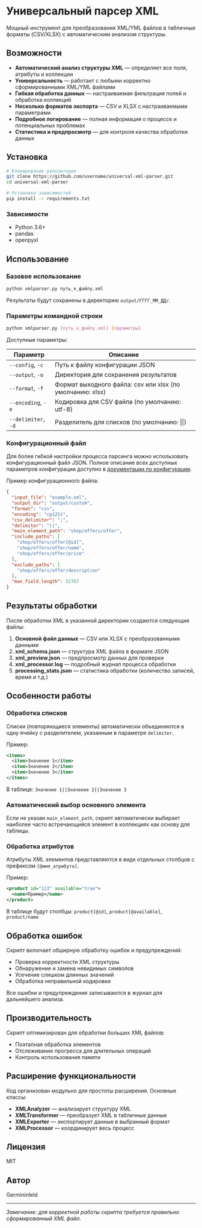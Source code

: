 # Универсальный парсер XML

Мощный инструмент для преобразования XML/YML файлов в табличные форматы (CSV/XLSX) с автоматическим анализом структуры.

## Возможности

- **Автоматический анализ структуры XML** — определяет все поля, атрибуты и коллекции
- **Универсальность** — работает с любыми корректно сформированными XML/YML файлами
- **Гибкая обработка данных** — настраиваемая фильтрация полей и обработка коллекций
- **Несколько форматов экспорта** — CSV и XLSX с настраиваемыми параметрами
- **Подробное логирование** — полная информация о процессе и потенциальных проблемах
- **Статистика и предпросмотр** — для контроля качества обработки данных

## Установка

```bash
# Клонирование репозитория
git clone https://github.com/username/universal-xml-parser.git
cd universal-xml-parser

# Установка зависимостей
pip install -r requirements.txt
```

### Зависимости

- Python 3.6+
- pandas
- openpyxl

## Использование

### Базовое использование

```bash
python xmlparser.py путь_к_файлу.xml
```

Результаты будут сохранены в директорию `output/ГГГГ_ММ_ДД/`.

### Параметры командной строки

```bash
python xmlparser.py [путь_к_файлу.xml] [параметры]
```

Доступные параметры:

| Параметр | Описание |
|----------|----------|
| `--config`, `-c` | Путь к файлу конфигурации JSON |
| `--output`, `-o` | Директория для сохранения результатов |
| `--format`, `-f` | Формат выходного файла: csv или xlsx (по умолчанию: xlsx) |
| `--encoding`, `-e` | Кодировка для CSV файла (по умолчанию: utf-8) |
| `--delimiter`, `-d` | Разделитель для списков (по умолчанию: \|\|) |

### Конфигурационный файл

Для более гибкой настройки процесса парсинга можно использовать конфигурационный файл JSON. Полное описание всех доступных параметров конфигурации доступно в [документации по конфигурации](Config.md).

Пример конфигурационного файла:

```json
{
  "input_file": "example.xml",
  "output_dir": "output/custom",
  "format": "csv",
  "encoding": "cp1251",
  "csv_delimiter": ";",
  "delimiter": "||",
  "main_element_path": "shop/offers/offer",
  "include_paths": [
    "shop/offers/offer[@id]",
    "shop/offers/offer/name",
    "shop/offers/offer/price"
  ],
  "exclude_paths": [
    "shop/offers/offer/description"
  ],
  "max_field_length": 32767
}
```

## Результаты обработки

После обработки XML в указанной директории создаются следующие файлы:

1. **Основной файл данных** — CSV или XLSX с преобразованными данными
2. **xml_schema.json** — структура XML файла в формате JSON
3. **xml_preview.json** — предпросмотр данных для проверки
4. **xml_processor.log** — подробный журнал процесса обработки
5. **processing_stats.json** — статистика обработки (количество записей, время и т.д.)

## Особенности работы

### Обработка списков

Списки (повторяющиеся элементы) автоматически объединяются в одну ячейку с разделителем, указанным в параметре `delimiter`.

Пример:
```xml
<items>
  <item>Значение 1</item>
  <item>Значение 2</item>
  <item>Значение 3</item>
</items>
```

В таблице: `Значение 1||Значение 2||Значение 3`

### Автоматический выбор основного элемента

Если не указан `main_element_path`, скрипт автоматически выбирает наиболее часто встречающийся элемент в коллекциях как основу для таблицы.

### Обработка атрибутов

Атрибуты XML элементов представляются в виде отдельных столбцов с префиксом `[@имя_атрибута]`.

Пример:
```xml
<product id="123" available="true">
  <name>Пример</name>
</product>
```

В таблице будут столбцы: `product[@id]`, `product[@available]`, `product/name`

## Обработка ошибок

Скрипт включает обширную обработку ошибок и предупреждений:

- Проверка корректности XML структуры
- Обнаружение и замена невидимых символов
- Усечение слишком длинных значений
- Обработка неправильной кодировки

Все ошибки и предупреждения записываются в журнал для дальнейшего анализа.

## Производительность

Скрипт оптимизирован для обработки больших XML файлов:

- Поэтапная обработка элементов
- Отслеживание прогресса для длительных операций
- Контроль использования памяти

## Расширение функциональности

Код организован модульно для простоты расширения. Основные классы:

- **XMLAnalyzer** — анализирует структуру XML
- **XMLTransformer** — преобразует XML в табличные данные
- **XMLExporter** — экспортирует данные в выбранный формат
- **XMLProcessor** — координирует весь процесс

## Лицензия

MIT

## Автор

Germininleld

---

*Замечание: для корректной работы скрипта требуется правильно сформированный XML файл.*